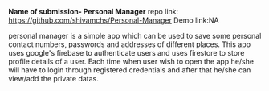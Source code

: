 **Name of submission- Personal Manager**
repo link:   https://github.com/shivamchs/Personal-Manager
Demo link:NA

personal manager is a simple app which can be used to save some personal contact numbers, passwords and addresses of different places. This app uses google's firebase to authenticate 
users and uses firestore to store profile details of a user. Each time when user wish to open the app he/she will have to login through registered credentials and after that he/she
can view/add the private datas.

